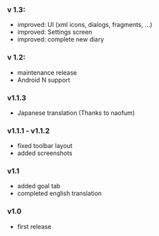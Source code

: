 ### v 1.3:
- improved: UI (xml icons, dialogs, fragments, ...)
- improved: Settings screen
- improved: complete new diary

### v 1.2:
- maintenance release
- Android N support

### v1.1.3

- Japanese translation (Thanks to naofum)

### v1.1.1 - v1.1.2

- fixed toolbar layout
- added screenshots

### v1.1

- added goal tab
- completed english translation

### v1.0

- first release
